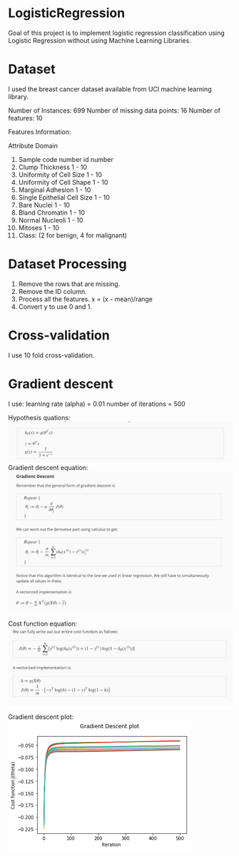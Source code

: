# LogisticRegression
Goal of this project is to implement logistic regression classification using Logistic Regression without using Machine Learning Libraries.

# Dataset
I used the breast cancer dataset available from UCI machine learning library.

Number of Instances: 699
Number of missing data points: 16
Number of features: 10

Features Information:

   Attribute                     Domain
   1. Sample code number            id number
   2. Clump Thickness               1 - 10
   3. Uniformity of Cell Size       1 - 10
   4. Uniformity of Cell Shape      1 - 10
   5. Marginal Adhesion             1 - 10
   6. Single Epithelial Cell Size   1 - 10
   7. Bare Nuclei                   1 - 10
   8. Bland Chromatin               1 - 10
   9. Normal Nucleoli               1 - 10
  10. Mitoses                       1 - 10
  11. Class:                        (2 for benign, 4 for malignant)
  
# Dataset Processing
1. Remove the rows that are missing.
2. Remove the ID column.
3. Process all the features.
   x = (x - mean)/range
4. Convert y to use 0 and 1.

# Cross-validation
I use 10 fold cross-validation.

# Gradient descent
I use:
learning rate (alpha) = 0.01
number of iterations = 500

Hypothesis quations:
![H](/images/hypothesis.png?raw=true)
Gradient descent equation:
![GD](/images/gradient_descent.png?raw=true)

Cost function equation:
![C](/images/cost.png?raw=true)

Gradient descent plot:
![GD](/images/gradient_descent_plot.png?raw=true)


